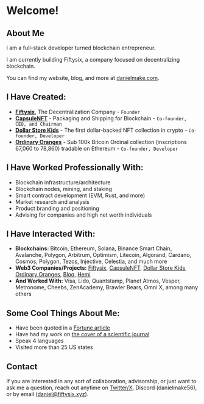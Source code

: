 # Welcome!

## About Me
I am a full-stack developer turned blockchain entrepreneur.

I am currently building Fiftysix, a company focused on decentralizing blockchain.

You can find my website, blog, and more at [danielmake.com](https://danielmake.com).

## I Have Created:

- **[Fiftysix](https://fiftysix.xyz)**, The Decentralization Company - `Founder`
- **[CapsuleNFT](https://capsulenft.com)** - Packaging and Shipping for Blockchain - `Co-founder, CEO, and Chairman` 
- **[Dollar Store Kids](https://dollarstorekids.io)** - The first dollar-backed NFT collection in crypto - `Co-founder, Developer` 
- **[Ordinary Oranges](https://ordinaryorangesnft.io)** - Sub 100k Bitcoin Ordinal collection (inscriptions 67,060 to 78,860) tradable on Ethereum - `Co-founder, Developer`

## I Have Worked Professionally With:

- Blockchain infrastructure/architecture
- Blockchain nodes, mining, and staking
- Smart contract development (EVM, Rust, and more)
- Market research and analysis
- Product branding and positioning
- Advising for companies and high net worth individuals

## I Have Interacted With:

- **Blockchains:** Bitcoin, Ethereum, Solana, Binance Smart Chain, Avalanche, Polygon, Arbitrum, Optimism, Litecoin, Algorand, Cardano, Cosmos, Polygon, Tezos, Injective, Celestia, and much more
- **Web3 Companies/Projects:** [Fiftysix](https://fiftysix.xyz), [CapsuleNFT](https://capsulenft.com), [Dollar Store Kids](https://dollarstorekids.io), [Ordinary Oranges](https://ordinaryorangesnft.io), [Bloq](https://bloq.com), [Hemi](https://hemi.xyz)
- **And Worked With:** Visa, Lido, Quantstamp, Planet Atmos, Vesper, Metronome, Cheebs, ZenAcademy, Brawler Bears, Omni X, among many others

## Some Cool Things About Me:

- Have been quoted in a [Fortune article](https://fortune.com/crypto/2023/02/17/ordinals-bitcoin-25k-satoshi-explanation/)
- Have had my work on [the cover of a scientific journal](https://www.clinicalkey.com/#!/browse/toc/1-s2.0-S0016508519X00244/null/journalIssue)
- Speak 4 languages
- Visited more than 25 US states

## Contact

If you are interested in any sort of collaboration, advisorship, or just want to ask me a question, reach out anytime on [Twitter/X](https://twitter.com/greenfrog), Discord (danielmake56), or by email (daniel@fiftysix.xyz).
